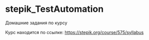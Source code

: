 # stepik_TestAutomation
Домашние задания по курсу

Курс находится по ссылке: https://stepik.org/course/575/syllabus

